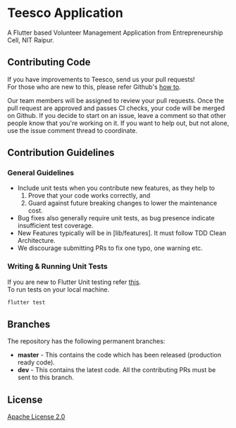 # Teesco Application

A Flutter based Volunteer Management Application from Entrepreneurship Cell, NIT Raipur.

## Contributing Code

If you have improvements to Teesco, send us your pull requests!\
For those who are new to this, please refer Github's [how to](https://help.github.com/articles/using-pull-requests/).

Our team members will be assigned to review your pull requests. Once the pull request are approved and passes CI checks, your code will be merged on Github.
If you decide to start on an issue, leave a comment so that other people know that you're working on it. If you want to help out, but not alone, use the issue comment thread to coordinate.

## Contribution Guidelines

### General Guidelines

* Include unit tests when you contribute new features, as they help to
    1. Prove that your code works correctly, and
    1. Guard against future breaking changes to lower the maintenance cost.
* Bug fixes also generally require unit tests, as bug presence indicate insufficient test coverage.
* New Features typically will be in [lib/features]. It must follow TDD Clean Architecture.
* We discourage submitting PRs to fix one typo, one warning etc.

### Writing & Running Unit Tests

If you are new to Flutter Unit testing refer [this](https://flutter.dev/docs/cookbook/testing/unit).\
To run tests on your local machine.

```bash
flutter test
```

## Branches

The repository has the following permanent branches:

* **master** - This contains the code which has been released (production ready code).
* **dev** - This contains the latest code. All the contributing PRs must be sent to this branch.

## License

[Apache License 2.0](LICENSE)
